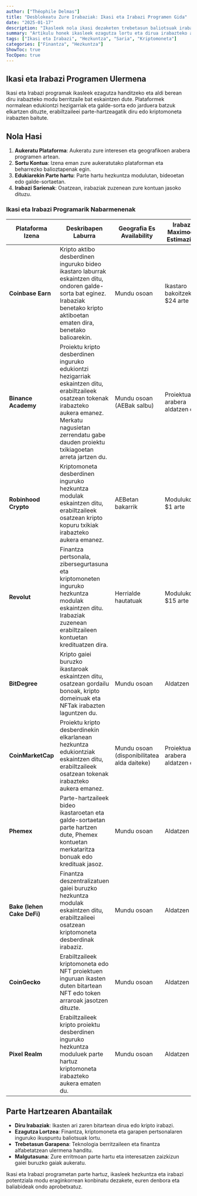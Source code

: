 ```yaml
---
author: ["Théophile Delmas"]
title: "Desblokeatu Zure Irabaziak: Ikasi eta Irabazi Programen Gida"
date: "2025-01-17"
description: "Ikasleek nola ikasi dezaketen trebetasun baliotsuak irabazien truke, Ikasi eta Irabazi programen bidez."
summary: "Artikulu honek ikasleek ezagutza lortu eta dirua irabazteko aukera ematen duten Ikasi eta Irabazi programak aztertzen ditu. Kriptomonetatik hasi eta finantza pertsonalera, plataformek ikaskuntza aukera anitzak eskaintzen dituzte irabazi tangiblekin."
tags: ["Ikasi eta Irabazi", "Hezkuntza", "Saria", "Kriptomoneta"]
categories: ["Finantza", "Hezkuntza"]
ShowToc: true
TocOpen: true
---
```


## Ikasi eta Irabazi Programen Ulermena

Ikasi eta Irabazi programak ikasleek ezagutza handitzeko eta aldi berean diru irabazteko modu berritzaile bat eskaintzen dute. Plataformek normalean edukiontzi hezigarriak eta galde-sorta edo jarduera batzuk elkartzen dituzte, erabiltzaileei parte-hartzeagatik diru edo kriptomoneta irabazten baitute.

## Nola Hasi

1. **Aukeratu Plataforma**: Aukeratu zure interesen eta geografikoen arabera programen artean.
2. **Sortu Kontua**: Izena eman zure aukeratutako plataforman eta beharrezko balioztapenak egin.
3. **Edukiarekin Parte hartu**: Parte hartu hezkuntza modulutan, bideoetan edo galde-sortaetan.
4. **Irabazi Sarienak**: Osatzean, irabaziak zuzenean zure kontuan jasoko dituzu.

### Ikasi eta Irabazi Programarik Nabarmenenak

| Plataforma Izena      | Deskribapen Laburra                                                                                                                                                                                                 | Geografia Es Availability | Irabazi Maximoen Estimazioa | Moduluko Denbora Estimatua | Lotura                                                                 |
|-----------------------|-------------------------------------------------------------------------------------------------------------------------------------------------------------------------------------------------------------------|---------------------------|-----------------------------|-----------------------------|-------------------------------------------------------------------------|
| **Coinbase Earn**     | Kripto aktibo desberdinen inguruko bideo ikastaro laburrak eskaintzen ditu, ondoren galde-sorta bat eginez. Irabaziak benetako kripto aktiboetan ematen dira, benetako balioarekin. | Mundu osoan               | Ikastaro bakoitzeko $24 arte | 3–5 minutu                 | [Coinbase Earn](https://www.coinbase.com/earn)                        |
| **Binance Academy**   | Proiektu kripto desberdinen inguruko edukiontzi hezigarriak eskaintzen ditu, erabiltzaileek osatzean tokenak irabazteko aukera emanez. Merkatu nagusietan zerrendatu gabe dauden proiektu txikiagoetan arreta jartzen du. | Mundu osoan (AEBak salbu) | Proiektuaren arabera aldatzen da | 5–10 minutu                | [Binance Academy](https://academy.binance.com/en/learn-and-earn)      |
| **Robinhood Crypto**  | Kriptomoneta desberdinen inguruko hezkuntza modulak eskaintzen ditu, erabiltzaileek osatzean kripto kopuru txikiak irabazteko aukera emanez. | AEBetan bakarrik          | Moduluko $1 arte            | 5–10 minutu                | [Robinhood Learn](https://learn.robinhood.com/)                       |
| **Revolut**           | Finantza pertsonala, zibersegurtasuna eta kriptomoneten inguruko hezkuntza modulak eskaintzen ditu. Irabaziak zuzenean erabiltzaileen kontuetan kredituatzen dira. | Herrialde hautatuak      | Moduluko $15 arte           | 5–10 minutu                | [Revolut Learn](https://www.revolut.com/learn/)                       |
| **BitDegree**         | Kripto gaiei buruzko ikastaroak eskaintzen ditu, osatzean gordailu bonoak, kripto domeinuak eta NFTak irabazten laguntzen du. | Mundu osoan               | Aldatzen da                 | 5–10 minutu                | [BitDegree](https://www.bitdegree.org/learn/)                         |
| **CoinMarketCap**     | Proiektu kripto desberdinekin elkarlanean hezkuntza edukiontziak eskaintzen ditu, erabiltzaileek osatzean tokenak irabazteko aukera emanez. | Mundu osoan (disponibilitatea alda daiteke) | Proiektuaren arabera aldatzen da | 1–3 minutu                 | [CoinMarketCap Earn](https://coinmarketcap.com/earn/)                 |
| **Phemex**            | Parte-hartzaileek bideo ikastaroetan eta galde-sortaetan parte hartzen dute, Phemex kontuetan merkataritza bonuak edo kredituak jasoz. | Mundu osoan               | Aldatzen da                 | 5–10 minutu                | [Phemex Learn & Earn](https://phemex.com/learn-crypto)                |
| **Bake (lehen Cake DeFi)** | Finantza deszentralizatuen gaiei buruzko hezkuntza modulak eskaintzen ditu, erabiltzaileei osatzean kriptomoneta desberdinak irabaziz. | Mundu osoan               | Aldatzen da                 | 5–10 minutu                | [Bake Learn & Earn](https://www.bake.io/learn-and-earn)               |
| **CoinGecko**         | Erabiltzaileek kriptomoneta edo NFT proiektuen inguruan ikasten duten bitartean NFT edo token arraroak jasotzen dituzte. | Mundu osoan               | Aldatzen da                 | 5–10 minutu                | [CoinGecko Earn](https://www.coingecko.com/en/learn)                  |
| **Pixel Realm**       | Erabiltzaileek kripto proiektu desberdinen inguruko hezkuntza moduluek parte hartuz kriptomoneta irabazteko aukera ematen du. | Mundu osoan               | Aldatzen da                 | 5–10 minutu                | [Pixel Realm Learn & Earn](https://pixelrealm.com/learn-and-earn)     |

## Parte Hartzearen Abantailak

- **Diru Irabaziak**: Ikasten ari zaren bitartean dirua edo kripto irabazi.
- **Ezagutza Lortzea**: Finantza, kriptomoneta eta garapen pertsonalaren inguruko ikuspuntu baliotsuak lortu.
- **Trebetasun Garapena**: Teknologia berritzaileen eta finantza alfabetatzean ulermena handitu.
- **Malgutasuna**: Zure erritmoan parte hartu eta interesatzen zaizkizun gaiei buruzko gaiak aukeratu.

Ikasi eta Irabazi programetan parte hartuz, ikasleek hezkuntza eta irabazi potentziala modu eraginkorrean konbinatu dezakete, euren denbora eta baliabideak ondo aprobetxatuz.